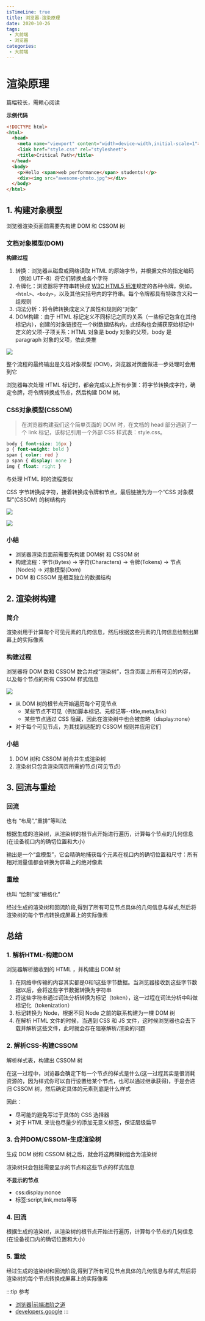 ```yaml
---
isTimeLine: true
title: 浏览器-渲染原理
date: 2020-10-26
tags:
 - 大前端
 - 浏览器
categories:
 - 大前端
---
```

# 渲染原理

篇幅较长，需赖心阅读

**示例代码**

```html
<!DOCTYPE html>
<html>
  <head>
    <meta name="viewport" content="width=device-width,initial-scale=1">
    <link href="style.css" rel="stylesheet">
    <title>Critical Path</title>
  </head>
  <body>
    <p>Hello <span>web performance</span> students!</p>
    <div><img src="awesome-photo.jpg"></div>
  </body>
</html>
```
## 1. 构建对象模型
浏览器渲染页面前需要先构建 DOM 和 CSSOM 树

### 文档对象模型(DOM)

**构建过程**
1. 转换：浏览器从磁盘或网络读取 HTML 的原始字节，并根据文件的指定编码（例如 UTF-8）将它们转换成各个字符
2. 令牌化：浏览器将字符串转换成 [W3C HTML5 标准](https://html.spec.whatwg.org/)规定的各种令牌，例如，`<html>`、`<body>`，以及其他尖括号内的字符串。每个令牌都具有特殊含义和一组规则
3. 词法分析：将令牌转换成定义了属性和规则的“对象”
4. DOM构建：由于 HTML 标记定义不同标记之间的关系（一些标记包含在其他标记内），创建的对象链接在一个树数据结构内，此结构也会捕获原始标记中定义的父项-子项关系：HTML 对象是 body 对象的父项，body 是 paragraph 对象的父项，依此类推

<img style="background-color:white;" src="https://img.cdn.sugarat.top/mdImg/MTYwMzYxNzU0MDI0Ng==603617540246"></img>

整个流程的最终输出是文档对象模型 (DOM)，浏览器对页面做进一步处理时会用到它

浏览器每次处理 HTML 标记时，都会完成以上所有步骤：将字节转换成字符，确定令牌，将令牌转换成节点，然后构建 DOM 树。

### CSS对象模型(CSSOM)
>在浏览器构建我们这个简单页面的 DOM 时，在文档的 head 部分遇到了一个 link 标记，该标记引用一个外部 CSS 样式表：style.css。

```css
body { font-size: 16px }
p { font-weight: bold }
span { color: red }
p span { display: none }
img { float: right }
```

与处理 HTML 时的流程类似

CSS 字节转换成字符，接着转换成令牌和节点，最后链接为为一个“CSS 对象模型”(CSSOM) 的树结构内

<img style="background-color:white;" src="https://img.cdn.sugarat.top/mdImg/MTYwMzYxODk4NjE2Mw==603618986163"></img>

<img style="background-color:white;" src="https://img.cdn.sugarat.top/mdImg/MTYwMzYxOTEwMjEzNA==603619102134"></img>


### 小结
* 浏览器渲染页面前需要先构建 DOM树 和 CSSOM 树
* 构建流程：字节(Bytes) → 字符(Characters) → 令牌(Tokens) → 节点(Nodes) → 对象模型(Dom)
* DOM 和 CSSOM 是相互独立的数据结构

## 2. 渲染树构建
### 简介
渲染树用于计算每个可见元素的几何信息，然后根据这些元素的几何信息绘制出屏幕上的实际像素

### 构建过程
浏览器将 DOM 数和 CSSOM 数合并成“渲染树”，包含页面上所有可见的内容，以及每个节点的所有 CSSOM 样式信息

<img style="background-color:white;" src="https://img.cdn.sugarat.top/mdImg/MTYwMzYyMjExNzA4Ng==603622117086"></img>

* 从 DOM 树的根节点开始遍历每个可见节点
  * 某些节点不可见（例如脚本标记、元标记等--title,meta,link）
  * 某些节点通过 CSS 隐藏，因此在渲染树中也会被忽略（display:none）
* 对于每个可见节点，为其找到适配的 CSSOM 规则并应用它们


### 小结
1. DOM 树和 CSSOM 树合并生成渲染树
2. 渲染树只包含渲染网页所需的节点(可见节点)

## 3. 回流与重绘
### 回流
也有 “布局”,“重排”等叫法

根据生成的渲染树，从渲染树的根节点开始进行遍历，计算每个节点的几何信息(在设备视口内的确切位置和大小)

输出是一个“盒模型”，它会精确地捕获每个元素在视口内的确切位置和尺寸：所有相对测量值都会转换为屏幕上的绝对像素

### 重绘
也叫 “绘制”或“栅格化”

经过生成的渲染树和回流阶段,得到了所有可见节点具体的几何信息与样式,然后将渲染树的每个节点转换成屏幕上的实际像素

## 总结
### 1. 解析HTML-构建DOM
浏览器解析接收到的 HTML ，并构建出 DOM 树

1. 在网络中传输的内容其实都是0和1这些字节数据。当浏览器接收到这些字节数据以后，会将这些字节数据转换为字符串
2. 将这些字符串通过词法分析转换为标记（token），这一过程在词法分析中叫做标记化（tokenization）
3. 标记转换为 Node，根据不同 Node 之前的联系构建为一棵 DOM 树
4. 在解析 HTML 文件的时候，当遇到 CSS 和 JS 文件，这时候浏览器也会去下载并解析这些文件，此时就会存在阻塞解析/渲染的问题

### 2. 解析CSS-构建CSSOM
解析样式表，构建出 CSSOM 树

在这一过程中，浏览器会确定下每一个节点的样式是什么(这一过程其实是很消耗资源的，因为样式你可以自行设置给某个节点，也可以通过继承获得)，于是会递归 CSSOM 树，然后确定具体的元素到底是什么样式

因此：
* 尽可能的避免写过于具体的 CSS 选择器
* 对于 HTML 来说也尽量少的添加无意义标签，保证层级扁平

### 3. 合并DOM/CSSOM-生成渲染树

生成 DOM 树和 CSSOM 树之后，就会将这两棵树组合为渲染树

渲染树只会包括需要显示的节点和这些节点的样式信息

**不显示的节点**
* css:display:nonoe
* 标签:script,link,meta等等

### 4. 回流
根据生成的渲染树，从渲染树的根节点开始进行遍历，计算每个节点的几何信息(在设备视口内的确切位置和大小)

### 5. 重绘
经过生成的渲染树和回流阶段,得到了所有可见节点具体的几何信息与样式,然后将渲染树的每个节点转换成屏幕上的实际像素

:::tip 参考
* [浏览器|前端进阶之道](https://yuchengkai.cn/docs/frontend/browser.html)
* [developers.google](https://developers.google.com/web/fundamentals/performance/critical-rendering-path)
:::

<comment/>
<tongji/>